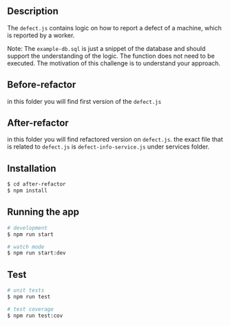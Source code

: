 ## Description

The `defect.js` contains logic on how to report a defect of a machine, which is reported by a worker.

Note: The `example-db.sql` is just a snippet of the database and should support the understanding of the logic. The function does not need to be executed. The motivation of this challenge is to understand your approach. 

## Before-refactor

in this folder you will find first version of the `defect.js`

## After-refactor

in this folder you will find refactored version on `defect.js`.
the exact file that is related to `defect.js` is `defect-info-service.js` under services folder.

## Installation

```bash
$ cd after-refactor
$ npm install
```

## Running the app

```bash
# development
$ npm run start

# watch mode
$ npm run start:dev

```

## Test

```bash
# unit tests
$ npm run test

# test coverage
$ npm run test:cov
```
